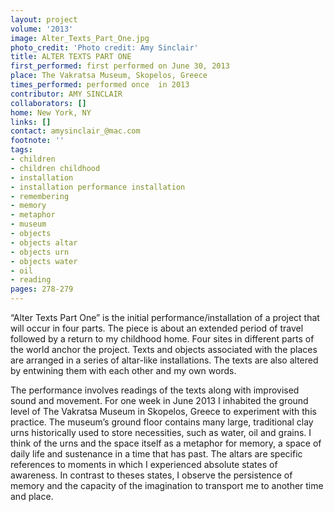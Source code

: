 ```yaml
---
layout: project
volume: '2013'
image: Alter_Texts_Part_One.jpg
photo_credit: 'Photo credit: Amy Sinclair'
title: ALTER TEXTS PART ONE
first_performed: first performed on June 30, 2013
place: The Vakratsa Museum, Skopelos, Greece
times_performed: performed once  in 2013
contributor: AMY SINCLAIR
collaborators: []
home: New York, NY
links: []
contact: amysinclair_@mac.com
footnote: ''
tags:
- children
- children childhood
- installation
- installation performance installation
- remembering
- memory
- metaphor
- museum
- objects
- objects altar
- objects urn
- objects water
- oil
- reading
pages: 278-279
---
```


“Alter Texts Part One” is the initial performance/installation of a project that will occur in four parts. The piece is about an extended period of travel followed by a return to my childhood home. Four sites in different parts of the world anchor the project. Texts and objects associated with the places are arranged in a series of altar-like installations. The texts are also altered by entwining them with each other and my own words.

The performance involves readings of the texts along with improvised sound and movement. For one week in June 2013 I inhabited the ground level of The Vakratsa Museum in Skopelos, Greece to experiment with this practice. The museum’s ground floor contains many large, traditional clay urns historically used to store necessities, such as water, oil and grains. I think of the urns and the space itself as a metaphor for memory, a space of daily life and sustenance in a time that has past. The altars are specific references to moments in which I experienced absolute states of awareness. In contrast to theses states, I observe the persistence of memory and the capacity of the imagination to transport me to another time and place.
